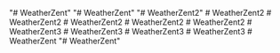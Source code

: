 "# WeatherZent" 
"# WeatherZent" 
"# WeatherZent2" 
#   W e a t h e r Z e n t 2  
 #   W e a t h e r Z e n t 2  
 #   W e a t h e r Z e n t 2  
 #   W e a t h e r Z e n t 2  
 #   W e a t h e r Z e n t 2  
 #   W e a t h e r Z e n t 3  
 #   W e a t h e r Z e n t 3  
 #   W e a t h e r Z e n t 3  
 #   W e a t h e r Z e n t 3  
 #   W e a t h e r Z e n t  
 "# WeatherZent" 
